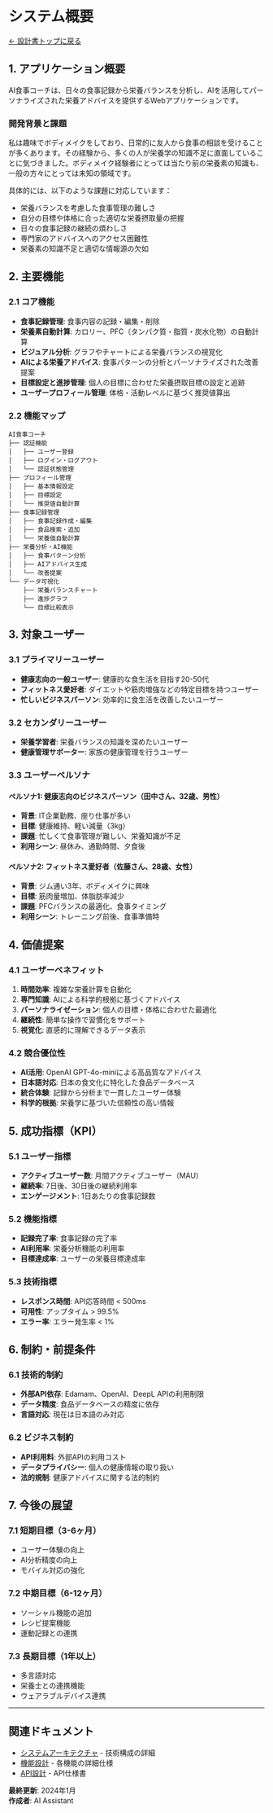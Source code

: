 # システム概要

[← 設計書トップに戻る](../README.md)

## 1. アプリケーション概要

AI食事コーチは、日々の食事記録から栄養バランスを分析し、AIを活用してパーソナライズされた栄養アドバイスを提供するWebアプリケーションです。

### 開発背景と課題

私は趣味でボディメイクをしており、日常的に友人から食事の相談を受けることが多くあります。その経験から、多くの人が栄養学の知識不足に直面していることに気づきました。ボディメイク経験者にとっては当たり前の栄養素の知識も、一般の方々にとっては未知の領域です。

具体的には、以下のような課題に対応しています：
- 栄養バランスを考慮した食事管理の難しさ
- 自分の目標や体格に合った適切な栄養摂取量の把握
- 日々の食事記録の継続の煩わしさ
- 専門家のアドバイスへのアクセス困難性
- 栄養素の知識不足と適切な情報源の欠如

## 2. 主要機能

### 2.1 コア機能
- **食事記録管理**: 食事内容の記録・編集・削除
- **栄養素自動計算**: カロリー、PFC（タンパク質・脂質・炭水化物）の自動計算
- **ビジュアル分析**: グラフやチャートによる栄養バランスの視覚化
- **AIによる栄養アドバイス**: 食事パターンの分析とパーソナライズされた改善提案
- **目標設定と進捗管理**: 個人の目標に合わせた栄養摂取目標の設定と追跡
- **ユーザープロフィール管理**: 体格・活動レベルに基づく推奨値算出

### 2.2 機能マップ

```
AI食事コーチ
├── 認証機能
│   ├── ユーザー登録
│   ├── ログイン・ログアウト
│   └── 認証状態管理
├── プロフィール管理
│   ├── 基本情報設定
│   ├── 目標設定
│   └── 推奨値自動計算
├── 食事記録管理
│   ├── 食事記録作成・編集
│   ├── 食品検索・追加
│   └── 栄養価自動計算
├── 栄養分析・AI機能
│   ├── 食事パターン分析
│   ├── AIアドバイス生成
│   └── 改善提案
└── データ可視化
    ├── 栄養バランスチャート
    ├── 進捗グラフ
    └── 目標比較表示
```

## 3. 対象ユーザー

### 3.1 プライマリーユーザー
- **健康志向の一般ユーザー**: 健康的な食生活を目指す20-50代
- **フィットネス愛好者**: ダイエットや筋肉増強などの特定目標を持つユーザー
- **忙しいビジネスパーソン**: 効率的に食生活を改善したいユーザー

### 3.2 セカンダリーユーザー
- **栄養学習者**: 栄養バランスの知識を深めたいユーザー
- **健康管理サポーター**: 家族の健康管理を行うユーザー

### 3.3 ユーザーペルソナ

#### ペルソナ1: 健康志向のビジネスパーソン（田中さん、32歳、男性）
- **背景**: IT企業勤務、座り仕事が多い
- **目標**: 健康維持、軽い減量（3kg）
- **課題**: 忙しくて食事管理が難しい、栄養知識が不足
- **利用シーン**: 昼休み、通勤時間、夕食後

#### ペルソナ2: フィットネス愛好者（佐藤さん、28歳、女性）
- **背景**: ジム通い3年、ボディメイクに興味
- **目標**: 筋肉量増加、体脂肪率減少
- **課題**: PFCバランスの最適化、食事タイミング
- **利用シーン**: トレーニング前後、食事準備時

## 4. 価値提案

### 4.1 ユーザーベネフィット
1. **時間効率**: 複雑な栄養計算を自動化
2. **専門知識**: AIによる科学的根拠に基づくアドバイス
3. **パーソナライゼーション**: 個人の目標・体格に合わせた最適化
4. **継続性**: 簡単な操作で習慣化をサポート
5. **視覚化**: 直感的に理解できるデータ表示

### 4.2 競合優位性
- **AI活用**: OpenAI GPT-4o-miniによる高品質なアドバイス
- **日本語対応**: 日本の食文化に特化した食品データベース
- **統合体験**: 記録から分析まで一貫したユーザー体験
- **科学的根拠**: 栄養学に基づいた信頼性の高い情報

## 5. 成功指標（KPI）

### 5.1 ユーザー指標
- **アクティブユーザー数**: 月間アクティブユーザー（MAU）
- **継続率**: 7日後、30日後の継続利用率
- **エンゲージメント**: 1日あたりの食事記録数

### 5.2 機能指標
- **記録完了率**: 食事記録の完了率
- **AI利用率**: 栄養分析機能の利用率
- **目標達成率**: ユーザーの栄養目標達成率

### 5.3 技術指標
- **レスポンス時間**: API応答時間 < 500ms
- **可用性**: アップタイム > 99.5%
- **エラー率**: エラー発生率 < 1%

## 6. 制約・前提条件

### 6.1 技術的制約
- **外部API依存**: Edamam、OpenAI、DeepL APIの利用制限
- **データ精度**: 食品データベースの精度に依存
- **言語対応**: 現在は日本語のみ対応

### 6.2 ビジネス制約
- **API利用料**: 外部APIの利用コスト
- **データプライバシー**: 個人の健康情報の取り扱い
- **法的規制**: 健康アドバイスに関する法的制約

## 7. 今後の展望

### 7.1 短期目標（3-6ヶ月）
- ユーザー体験の向上
- AI分析精度の向上
- モバイル対応の強化

### 7.2 中期目標（6-12ヶ月）
- ソーシャル機能の追加
- レシピ提案機能
- 運動記録との連携

### 7.3 長期目標（1年以上）
- 多言語対応
- 栄養士との連携機能
- ウェアラブルデバイス連携

---

## 関連ドキュメント

- [システムアーキテクチャ](./system-architecture.md) - 技術構成の詳細
- [機能設計](../features/) - 各機能の詳細仕様
- [API設計](../technical/api-design.md) - API仕様書

**最終更新**: 2024年1月  
**作成者**: AI Assistant
